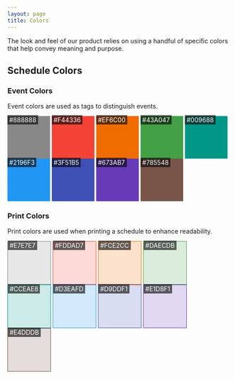 ```yaml
---
layout: page
title: Colors
---
```


The look and feel of our product relies on using a handful of specific colors that help convey meaning and purpose.

## Schedule Colors

### Event Colors
Event colors are used as tags to distinguish events.

<ul style="color:#fff;list-style:none;font-size: 14px;margin:0;padding:0;">
    <li style="width: 96px;height: 96px;background-color: #888888;display:inline-block;"><span style="background-color:rgba(0,0,0,0.6);padding:2px 4px;">#888888</span></li>
    <li style="width: 96px;height: 96px;background-color: #F44336;display:inline-block;"><span style="background-color:rgba(0,0,0,0.6);padding:2px 4px;">#F44336</span></li>
    <li style="width: 96px;height: 96px;background-color: #EF6C00;display:inline-block;"><span style="background-color:rgba(0,0,0,0.6);padding:2px 4px;">#EF6C00</span></li>
    <li style="width: 96px;height: 96px;background-color: #43A047;display:inline-block;"><span style="background-color:rgba(0,0,0,0.6);padding:2px 4px;">#43A047</span></li>
    <li style="width: 96px;height: 96px;background-color: #009688;display:inline-block;"><span style="background-color:rgba(0,0,0,0.6);padding:2px 4px;">#009688</span></li>
    <li style="width: 96px;height: 96px;background-color: #2196F3;display:inline-block;"><span style="background-color:rgba(0,0,0,0.6);padding:2px 4px;">#2196F3</span></li>
    <li style="width: 96px;height: 96px;background-color: #3F51B5;display:inline-block;"><span style="background-color:rgba(0,0,0,0.6);padding:2px 4px;">#3F51B5</span></li>
    <li style="width: 96px;height: 96px;background-color: #673AB7;display:inline-block;"><span style="background-color:rgba(0,0,0,0.6);padding:2px 4px;">#673AB7</span></li>
    <li style="width: 96px;height: 96px;background-color: #785548;display:inline-block;"><span style="background-color:rgba(0,0,0,0.6);padding:2px 4px;">#785548</span></li>
</ul>

### Print Colors
Print colors are used when printing a schedule to enhance readability.

<ul style="color:#fff;list-style:none;font-size: 14px;margin:0;padding:0;">
    <li style="width: 96px;height: 96px;background-color: #E7E7E7;display:inline-block;border: #888888 1px solid;"><span style="background-color:rgba(0,0,0,0.6);padding:2px 4px;">#E7E7E7</span></li>
    <li style="width: 96px;height: 96px;background-color: #FDDAD7;display:inline-block;border: #F44336 1px solid;"><span style="background-color:rgba(0,0,0,0.6);padding:2px 4px;">#FDDAD7</span></li>
    <li style="width: 96px;height: 96px;background-color: #FCE2CC;display:inline-block;border: #EF6C00 1px solid;"><span style="background-color:rgba(0,0,0,0.6);padding:2px 4px;">#FCE2CC</span></li>
    <li style="width: 96px;height: 96px;background-color: #DAECDB;display:inline-block;border: #43A047 1px solid;"><span style="background-color:rgba(0,0,0,0.6);padding:2px 4px;">#DAECDB</span></li>
    <li style="width: 96px;height: 96px;background-color: #CCEAE8;display:inline-block;border: #009688 1px solid;"><span style="background-color:rgba(0,0,0,0.6);padding:2px 4px;">#CCEAE8</span></li>
    <li style="width: 96px;height: 96px;background-color: #D3EAFD;display:inline-block;border: #2196F3 1px solid;"><span style="background-color:rgba(0,0,0,0.6);padding:2px 4px;">#D3EAFD</span></li>
    <li style="width: 96px;height: 96px;background-color: #D9DDF1;display:inline-block;border: #3F51B5 1px solid;"><span style="background-color:rgba(0,0,0,0.6);padding:2px 4px;">#D9DDF1</span></li>
    <li style="width: 96px;height: 96px;background-color: #E1D8F1;display:inline-block;border: #673AB7 1px solid;"><span style="background-color:rgba(0,0,0,0.6);padding:2px 4px;">#E1D8F1</span></li>
    <li style="width: 96px;height: 96px;background-color: #E4DDDB;display:inline-block;border: #785548 1px solid;"><span style="background-color:rgba(0,0,0,0.6);padding:2px 4px;">#E4DDDB</span></li>
</ul>
